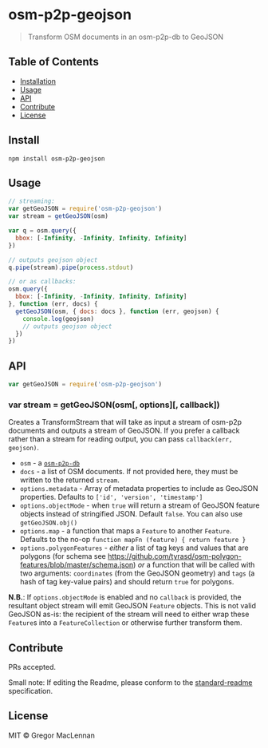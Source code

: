 # osm-p2p-geojson

> Transform OSM documents in an osm-p2p-db to GeoJSON

## Table of Contents

- [Installation](#installation)
- [Usage](#usage)
- [API](#api)
- [Contribute](#contribute)
- [License](#license)

## Install

```
npm install osm-p2p-geojson
```

## Usage

```js
// streaming:
var getGeoJSON = require('osm-p2p-geojson')
var stream = getGeoJSON(osm)

var q = osm.query({
  bbox: [-Infinity, -Infinity, Infinity, Infinity]
})

// outputs geojson object
q.pipe(stream).pipe(process.stdout)

// or as callbacks:
osm.query({
  bbox: [-Infinity, -Infinity, Infinity, Infinity]
}, function (err, docs) {
  getGeoJSON(osm, { docs: docs }, function (err, geojson) {
    console.log(geojson)
    // outputs geojson object
  })
})
```

## API

```js
var getGeoJSON = require('osm-p2p-geojson')
```

### var stream = getGeoJSON(osm[, options][, callback])

Creates a TransformStream that will take as input a stream of osm-p2p documents
and outputs a stream of GeoJSON. If you prefer a callback rather than a stream
for reading output, you can pass `callback(err, geojson)`.

- `osm` - a [`osm-p2p-db`](https://github.com/digidem/osm-p2p-db)
- `docs` - a list of OSM documents. If not provided here, they must be written
  to the returned `stream`.
- `options.metadata` - Array of metadata properties to include as GeoJSON properties. Defaults to `['id', 'version', 'timestamp']`
- `options.objectMode` - when `true` will return a stream of GeoJSON feature objects instead of stringified JSON. Default `false`. You can also use `getGeoJSON.obj()`
- `options.map` - a function that maps a `Feature` to another `Feature`. Defaults to the no-op `function mapFn (feature) { return feature }`
- `options.polygonFeatures` - _either_ a list of tag keys and values that are polygons (for schema see https://github.com/tyrasd/osm-polygon-features/blob/master/schema.json) _or_ a function that will be called with two arguments: `coordinates` (from the GeoJSON geometry) and `tags` (a hash of tag key-value pairs) and should return `true` for polygons.

**N.B.**: If `options.objectMode` is enabled and no `callback` is provided, the
resultant object stream will emit GeoJSON `Feature` objects. This is not valid
GeoJSON as-is: the recipient of the stream will need to either wrap these
`Feature`s into a `FeatureCollection` or otherwise further transform them.

## Contribute

PRs accepted.

Small note: If editing the Readme, please conform to the [standard-readme](https://github.com/RichardLitt/standard-readme) specification.

## License

MIT © Gregor MacLennan
